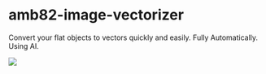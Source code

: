 # amb82-image-vectorizer
Convert your flat objects to vectors quickly and easily.  Fully Automatically. Using AI.

![](https://hackmd.io/_uploads/r167Ro032.png)

